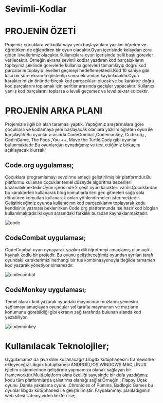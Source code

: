 # Sevimli-Kodlar
# PROJENİN ÖZETİ
 Projemiz çocuklara ve kodlamaya yeni başlayanlara yazılım öğreten ve öğretirken de eğlendiren bir oyun olacaktır.Oyun içerisinde kolaydan zora giden levellerimiz olacaktır.Kullanıcılara oyun içerisinde belli başlı görevler verilecektir. Örneğin ekrana sevimli kodlar yazdıran kod parçacıklarını toplayınız şeklinde görevlerle kullanıcı görevleri tamamlayıp doğru kod parçalarını toplayıp levelleri geçmeyi hedeflemektedir.Kod 10 saniye gibi kısa bir süre ekranda gösterilip sonra ekrandan kaybolacaktır.Oyun karakterimizin önünde birçok kod parçacıkları olucak ve bu karakter doğru kod parçalarını toplamak için şeritler arasında geçişler yapacaktır. Kullanıcı yanlış kod parçalarını toplarsa o leveli geçemez ve level tekrar edicektir. 
 
# PROJENİN ARKA PLANI
Projemizle ilgili bir alan taraması yaptık. Yaptığımız araştırmalara göre çocuklara ve kodlamaya yeni başlayacak olanlara yazılım öğreten oyun ile karşılaştık.Bu oyunlar arasında CodeCombat  ,Codemonkey, Code.org , CodinGame, The Foos ,You ++, Move  the Turtle,Cody gibi oyunlar bulunmaktadır.Bu oyunlardan oynadığımız ve test ettiğimiz birkaçını açıklayacak olursak;
## Code.org uygulaması;
Çocuklara programlamayı sevdirme amaçlı geliştirilmiş bir platformdur.Bu platformu kullanan çocuklar temel düzeyde algoritma becerileri kazanabilmektedir.Oyun içerisinde 2 çeşit oyun karakteri vardır.Çocuklardan  bu karakterleri kullanarak blog komutlarla ileri geri gitmeleri sağa sola döndüren komutları kullanarak onları yönlendirmeleri istenmektedir.  Geliştiriceğimiz oyunda  kullanıcının kod parçacıklarını toplayarak kodu kendisinin yazması beklenirken Code.org platformunda ise hazır kod blogları kullanılmaktadır.İki oyun arasındaki farklılık buradan kaynaklanmaktadır.

![code](https://3.bp.blogspot.com/-SW6nCU0DNnY/WwKvv7Uyb_I/AAAAAAAACL8/kH_cnw7pDeIBphfZs7sf4BSsfvfpWci5gCLcBGAs/s1600/codeders3.jpg)
## CodeCombat uygulaması;
CodeCombat oyun oynayarak yazılım dili öğretmeyi amaçlamış olan açık kaynak kodlu bir projedir. Bu oyunu geliştireceğimiz oyundan ayrılan tarafı oyundaki karakterimizi herhangi bir tuş kombinasyonuyla değilde tamamen kod yazarak yönetiyor olmamızdır.

![codecombat](https://lh3.googleusercontent.com/-KowxPQr2_EU/X7gannr_ohI/AAAAAAAAAfI/QI5YV1Yr1WkbnaWCslbbY_qXAwIIXqUdgCLcBGAsYHQ/image.png)
## CodeMonkey  uygulaması;
Temel olarak kod yazarak oyundaki maymunun muzlarını yemesini sağlamayı amaçlayan oyuncular sol tarafta maymunun ve muzların konumunu görebildiği gibi ekranın sağ tarafında bulunan alanda kod yazabiliyor.

![codemonkey](https://lh3.googleusercontent.com/-5M3CSqFUhCc/X7gbOjUGReI/AAAAAAAAAfQ/nmvsicHru7ktFc86pEQwqeDBwCEXo-NsgCLcBGAsYHQ/image.png)
# Kullanılacak Teknolojiler;
Uygulamamız da java dilini kullanacağız.Libgdx kütüphanesini frameworke ekleyeceğiz.Libgdx kütüphanesi ANDROİD,IOS,WİNDOWS MAC,LİNUX işletim sistemlerinde geliştirme yapmamıza olanak sağlayan bir frameworktür.Multi platform olma özelliği sayesinde bir defa yazdığımız kodu tüm platformlarda çalıştırma olanağı sağlar.Örneğin ; Flappy Uçak oyunu ,Damla yakalama oyunu ,Chronicles of Pumma, Badlogic Games bu oyunlar libgdx kütüphanesi ile geliştirilmiştir. Faydalanmayı planladığımız web sitesi Udemy,video linkleri ise;

